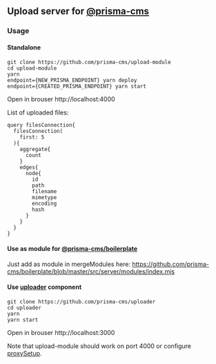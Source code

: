 
## Upload server for [@prisma-cms](https://github.com/prisma-cms)

### Usage

#### Standalone

```
git clone https://github.com/prisma-cms/upload-module
cd upload-module
yarn
endpoint={NEW_PRISMA_ENDPOINT} yarn deploy
endpoint={CREATED_PRISMA_ENDPOINT} yarn start
```
Open in brouser http://localhost:4000

List of uploaded files:

```
query filesConnection{
  filesConnection(
    first: 5
  ){
    aggregate{
      count
    }
    edges{
      node{
        id
        path
        filename
        mimetype
        encoding
        hash
      }
    }
  }
}
```

#### Use as module for [@prisma-cms/boilerplate](https://github.com/prisma-cms/boilerplate)

Just add as module in mergeModules here: https://github.com/prisma-cms/boilerplate/blob/master/src/server/modules/index.mjs

#### Use [uploader](https://github.com/prisma-cms/uploader) component

```
git clone https://github.com/prisma-cms/uploader
cd uploader
yarn
yarn start
```
Open in brouser http://localhost:3000

Note that upload-module should work on port 4000 or configure [proxySetup](https://github.com/prisma-cms/uploader/blob/master/src/setupProxy.js).
